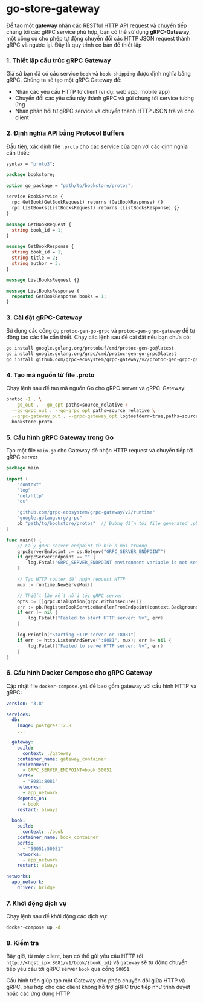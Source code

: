 # go-store-gateway

Để tạo một **gateway** nhận các RESTful HTTP API request và chuyển tiếp chúng tới các gRPC service phù hợp, bạn có thể sử dụng **gRPC-Gateway**, một công cụ cho phép tự động chuyển đổi các HTTP JSON request thành gRPC và ngược lại. Đây là quy trình cơ bản để thiết lập

### 1. Thiết lập cấu trúc gRPC Gateway

Giả sử bạn đã có các service `book` và `book-shipping` được định nghĩa bằng gRPC. Chúng ta sẽ tạo một gRPC Gateway để:

- Nhận các yêu cầu HTTP từ client (ví dụ: web app, mobile app)
- Chuyển đổi các yêu cầu này thành gRPC và gửi chúng tới service tương ứng
- Nhận phản hồi từ gRPC service và chuyển thành HTTP JSON trả về cho client

### 2. Định nghĩa API bằng Protocol Buffers

Đầu tiên, xác định file `.proto` cho các service của bạn với các định nghĩa cần thiết:

```proto
syntax = "proto3";

package bookstore;

option go_package = "path/to/bookstore/protos";

service BookService {
  rpc GetBook(GetBookRequest) returns (GetBookResponse) {}
  rpc ListBooks(ListBooksRequest) returns (ListBooksResponse) {}
}

message GetBookRequest {
  string book_id = 1;
}

message GetBookResponse {
  string book_id = 1;
  string title = 2;
  string author = 3;
}

message ListBooksRequest {}

message ListBooksResponse {
  repeated GetBookResponse books = 1;
}
```

### 3. Cài đặt gRPC-Gateway

Sử dụng các công cụ `protoc-gen-go-grpc` và `protoc-gen-grpc-gateway` để tự động tạo các file cần thiết. Chạy các lệnh sau để cài đặt nếu bạn chưa có:

```bash
go install google.golang.org/protobuf/cmd/protoc-gen-go@latest
go install google.golang.org/grpc/cmd/protoc-gen-go-grpc@latest
go install github.com/grpc-ecosystem/grpc-gateway/v2/protoc-gen-grpc-gateway@latest
```

### 4. Tạo mã nguồn từ file .proto

Chạy lệnh sau để tạo mã nguồn Go cho gRPC server và gRPC-Gateway:

```bash
protoc -I . \
  --go_out . --go_opt paths=source_relative \
  --go-grpc_out . --go-grpc_opt paths=source_relative \
  --grpc-gateway_out . --grpc-gateway_opt logtostderr=true,paths=source_relative \
  bookstore.proto
```

### 5. Cấu hình gRPC Gateway trong Go

Tạo một file `main.go` cho Gateway để nhận HTTP request và chuyển tiếp tới gRPC server

```go
package main

import (
    "context"
    "log"
    "net/http"
    "os"

    "github.com/grpc-ecosystem/grpc-gateway/v2/runtime"
    "google.golang.org/grpc"
    pb "path/to/bookstore/protos"  // Đường dẫn tới file generated .pb.go
)

func main() {
    // Lấy gRPC server endpoint từ biến môi trường
    grpcServerEndpoint := os.Getenv("GRPC_SERVER_ENDPOINT")
    if grpcServerEndpoint == "" {
        log.Fatal("GRPC_SERVER_ENDPOINT environment variable is not set")
    }

    // Tạo HTTP router để nhận request HTTP
    mux := runtime.NewServeMux()

    // Thiết lập kết nối tới gRPC server
    opts := []grpc.DialOption{grpc.WithInsecure()}
    err := pb.RegisterBookServiceHandlerFromEndpoint(context.Background(), mux, grpcServerEndpoint, opts)
    if err != nil {
        log.Fatalf("Failed to start HTTP server: %v", err)
    }

    log.Println("Starting HTTP server on :8081")
    if err := http.ListenAndServe(":8081", mux); err != nil {
        log.Fatalf("Failed to serve HTTP server: %v", err)
    }
}
```

### 6. Cấu hình Docker Compose cho gRPC Gateway

Cập nhật file `docker-compose.yml` để bao gồm gateway với cấu hình HTTP và gRPC:

```yaml
version: '3.8'

services:
  db:
    image: postgres:12.8
    ...

  gateway:
    build:
      context: ./gateway
    container_name: gateway_container
    environment:
      - GRPC_SERVER_ENDPOINT=book:50051
    ports:
      - "8081:8081"
    networks:
      - app_network
    depends_on:
      - book
    restart: always

  book:
    build:
      context: ./book
    container_name: book_container
    ports:
      - "50051:50051"
    networks:
      - app_network
    restart: always

networks:
  app_network:
    driver: bridge
```

### 7. Khởi động dịch vụ

Chạy lệnh sau để khởi động các dịch vụ:

```bash
docker-compose up -d
```

### 8. Kiểm tra

Bây giờ, từ máy client, bạn có thể gửi yêu cầu HTTP tới `http://<host_ip>:8081/v1/book/{book_id}` và `gateway` sẽ tự động chuyển tiếp yêu cầu tới gRPC server `book` qua cổng `50051`

Cấu hình trên giúp tạo một Gateway cho phép chuyển đổi giữa HTTP và gRPC, phù hợp cho các client không hỗ trợ gRPC trực tiếp như trình duyệt hoặc các ứng dụng HTTP
